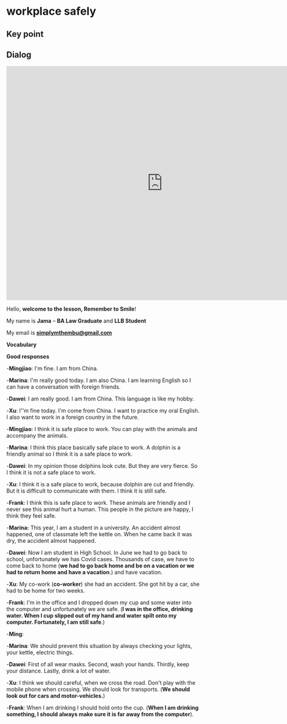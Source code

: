 # workplace safely

## Key point





## Dialog

<iframe name="easyXDM_default1393_provider" id="easyXDM_default1393_provider" src="https://cns.ef-cdn.com/Juno/EvcContent/12/07/Workplace_safety/index.html?api_v=0.0.13&amp;accessKey=cb32b08c-07a5-4c66-ab8a-5d12044a558c&amp;attendanceToken=44f6c9bc-b14b-4696-a03f-4d9e06db5c55&amp;xdm_e=https%3A%2F%2Fevc.ef.com.cn&amp;xdm_c=default1393&amp;xdm_p=1" frameborder="0" style="box-sizing: border-box; width: 813px; height: 609.75px;"></iframe>

Hello, **welcome to the lesson, Remember to Smile**!

My name is **Jama** – **BA Law Graduate** and **LLB Student**

My email is [**simplymthembu@gmail.com**](mailto:simplymthembu@gmail.com)







**Vocabulary**





**Good responses**

-**Mingjiao**: I'm fine. I am from China. 

-**Marina**: I'm really good today. I am also China. I am learning English so I can have a conversation with foreign friends. 

-**Dawei**: I am really good. I am from China. This language is like my hobby. 

-**Xu**: I''m fine today. I'm come from China. I want to practice my oral English. I also want to work in a foreign country in the future. 



-**Mingjiao**: I think it is safe place to work. You can play with the animals and accompany the animals. 

-**Marina**: I think this place basically safe place to work. A dolphin is a friendly animal so I think it is a safe place to work. 

-**Dawei**: In my opinion those dolphins look cute. But they are very fierce. So I think it is not a safe place to work.  

-**Xu**: I think it is a safe place to work, because dolphin are cut and friendly. But it is difficult to communicate with them. I think it is still safe. 

-**Frank**: I think this is safe place to work. These animals are friendly and I never see this animal hurt a human. This people in the picture are happy, I think they feel safe. 



-**Marina:** This year, I am a student in a university. An accident almost happened, one of classmate left the kettle on. When he came back it was dry, the accident almost happened. 

-**Dawei**: Now I am student in High School. In June we had to go back to school, unfortunately we has Covid cases. Thousands of case, we have to come back to home (**we had to go back home and be on a vacation or we had to return home and have a vacation**.) and have vacation. 

-**Xu**: My co-work (**co-worker**) she had an accident. She got hit by a car, she had to be home for two weeks. 

-**Frank**: I'm in the office and I dropped down my cup and some water into the computer and unfortunately we are safe. (**I was in the office, drinking water. When I cup slipped out of my hand and water spilt onto my computer. Fortunately, I am still safe**.)

-**Ming**: 



-**Marina**: We should prevent this situation by always checking your lights, your kettle, electric things. 

-**Dawei**: First of all wear masks. Second, wash your hands. Thirdly, keep your distance. Lastly, drink a lot of water. 

-**Xu**: I think we should careful, when we cross the road. Don't play with the mobile phone when crossing. We should look for transports. (**We should look out for cars and motor-vehicles.**)

-**Frank**: When I am drinking I should hold onto the cup. (**When I am drinking something, I should always make sure it is far away from the computer**). 